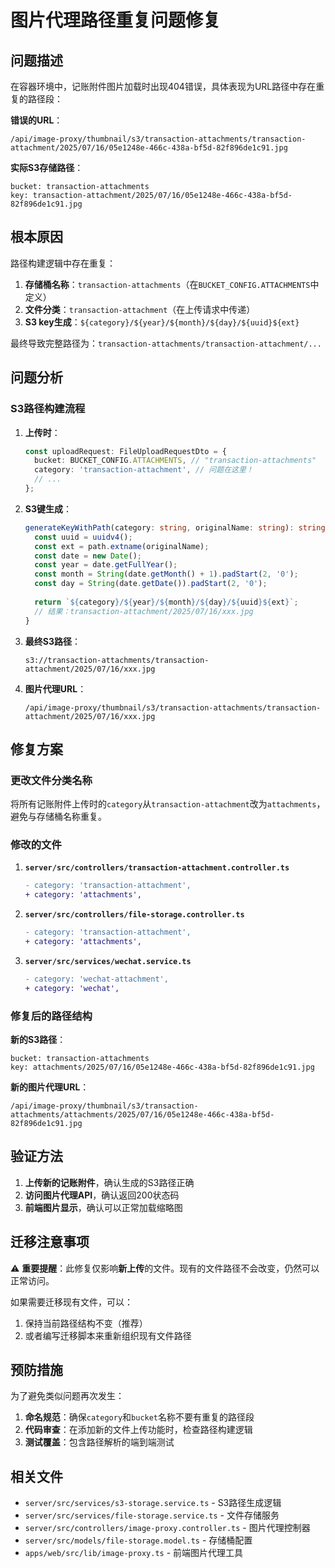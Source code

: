 # 图片代理路径重复问题修复

## 问题描述

在容器环境中，记账附件图片加载时出现404错误，具体表现为URL路径中存在重复的路径段：

**错误的URL**：
```
/api/image-proxy/thumbnail/s3/transaction-attachments/transaction-attachment/2025/07/16/05e1248e-466c-438a-bf5d-82f896de1c91.jpg
```

**实际S3存储路径**：
```
bucket: transaction-attachments
key: transaction-attachment/2025/07/16/05e1248e-466c-438a-bf5d-82f896de1c91.jpg
```

## 根本原因

路径构建逻辑中存在重复：

1. **存储桶名称**：`transaction-attachments`（在`BUCKET_CONFIG.ATTACHMENTS`中定义）
2. **文件分类**：`transaction-attachment`（在上传请求中传递）
3. **S3 key生成**：`${category}/${year}/${month}/${day}/${uuid}${ext}`

最终导致完整路径为：`transaction-attachments/transaction-attachment/...`

## 问题分析

### S3路径构建流程

1. **上传时**：
   ```typescript
   const uploadRequest: FileUploadRequestDto = {
     bucket: BUCKET_CONFIG.ATTACHMENTS, // "transaction-attachments"
     category: 'transaction-attachment', // 问题在这里！
     // ...
   };
   ```

2. **S3键生成**：
   ```typescript
   generateKeyWithPath(category: string, originalName: string): string {
     const uuid = uuidv4();
     const ext = path.extname(originalName);
     const date = new Date();
     const year = date.getFullYear();
     const month = String(date.getMonth() + 1).padStart(2, '0');
     const day = String(date.getDate()).padStart(2, '0');
     
     return `${category}/${year}/${month}/${day}/${uuid}${ext}`;
     // 结果：transaction-attachment/2025/07/16/xxx.jpg
   }
   ```

3. **最终S3路径**：
   ```
   s3://transaction-attachments/transaction-attachment/2025/07/16/xxx.jpg
   ```

4. **图片代理URL**：
   ```
   /api/image-proxy/thumbnail/s3/transaction-attachments/transaction-attachment/2025/07/16/xxx.jpg
   ```

## 修复方案

### 更改文件分类名称

将所有记账附件上传时的`category`从`transaction-attachment`改为`attachments`，避免与存储桶名称重复。

### 修改的文件

1. **`server/src/controllers/transaction-attachment.controller.ts`**
   ```diff
   - category: 'transaction-attachment',
   + category: 'attachments',
   ```

2. **`server/src/controllers/file-storage.controller.ts`**
   ```diff
   - category: 'transaction-attachment',
   + category: 'attachments',
   ```

3. **`server/src/services/wechat.service.ts`**
   ```diff
   - category: 'wechat-attachment',
   + category: 'wechat',
   ```

### 修复后的路径结构

**新的S3路径**：
```
bucket: transaction-attachments
key: attachments/2025/07/16/05e1248e-466c-438a-bf5d-82f896de1c91.jpg
```

**新的图片代理URL**：
```
/api/image-proxy/thumbnail/s3/transaction-attachments/attachments/2025/07/16/05e1248e-466c-438a-bf5d-82f896de1c91.jpg
```

## 验证方法

1. **上传新的记账附件**，确认生成的S3路径正确
2. **访问图片代理API**，确认返回200状态码
3. **前端图片显示**，确认可以正常加载缩略图

## 迁移注意事项

⚠️ **重要提醒**：此修复仅影响**新上传**的文件。现有的文件路径不会改变，仍然可以正常访问。

如果需要迁移现有文件，可以：
1. 保持当前路径结构不变（推荐）
2. 或者编写迁移脚本来重新组织现有文件路径

## 预防措施

为了避免类似问题再次发生：

1. **命名规范**：确保`category`和`bucket`名称不要有重复的路径段
2. **代码审查**：在添加新的文件上传功能时，检查路径构建逻辑
3. **测试覆盖**：包含路径解析的端到端测试

## 相关文件

- `server/src/services/s3-storage.service.ts` - S3路径生成逻辑
- `server/src/services/file-storage.service.ts` - 文件存储服务
- `server/src/controllers/image-proxy.controller.ts` - 图片代理控制器
- `server/src/models/file-storage.model.ts` - 存储桶配置
- `apps/web/src/lib/image-proxy.ts` - 前端图片代理工具 